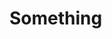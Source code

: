 <!--
* @name             something
* @namespace           some.thing
* 
* This is something
*
* @param       {Object}       param1      This is the parameter 1
* @param       {Number}       [param2=10]     This is the parameter 2
*
* @since    2.0.0
* @author 	        Olivier Bossel <olivier.bossel@gmail.com> (https://olivierbossel.com)
-->

# Something

<!-- @namespace       sugar.cool.thing -->

<!-- @name            coco -->
